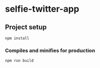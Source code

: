 # selfie-twitter-app

## Project setup
```
npm install
```

### Compiles and minifies for production
```
npm run build
```

